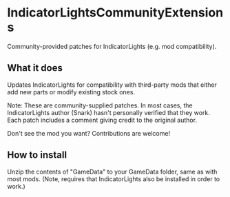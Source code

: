 # IndicatorLightsCommunityExtensions
Community-provided patches for IndicatorLights (e.g. mod compatibility).


## What it does

Updates IndicatorLights for compatibility with third-party mods that either add new parts or modify existing stock ones.

Note: These are community-supplied patches. In most cases, the IndicatorLights author (Snark) hasn't personally verified that they work. Each patch includes a comment giving credit to the original author.

Don't see the mod you want?  Contributions are welcome!


## How to install

Unzip the contents of "GameData" to your GameData folder, same as with most mods. (Note, requires that IndicatorLights also be installed in order to work.)
